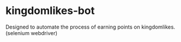 # kingdomlikes-bot
Designed to automate the process of earning points on kingdomlikes. (selenium webdriver)
